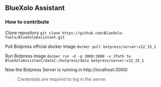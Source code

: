 ## BlueXolo Assistant


### How to contribute

Clone repository ```git clone https://github.com/BlueXolo-Tools/BlueXoloAssistant.git```

Pull Botpress official docker image ```docker pull botpress/server:v12_15_1```

Run Botpress image ```docker run -d -p 3000:3000 -v [Path to BlueXoloAssistant/data]:/botpress/data botpress/server:v12_15_1```

Now the Botpress Server is running in http://localhost:3000/

> Credentials are required to log in the server.